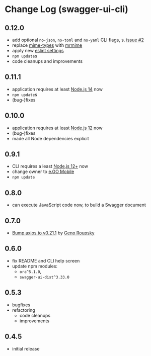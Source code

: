 # Change Log (swagger-ui-cli)

## 0.12.0

- add optional `no-json`, `no-toml` and `no-yaml` CLI flags, s. [issue #2](https://github.com/egomobile/swagger-ui-cli/issues/2)
- replace [mime-types](https://www.npmjs.com/package/mime-types) with [mrmime](https://www.npmjs.com/package/mrmime)
- apply new [eslint settings](https://github.com/egomobile/eslint-config-ego)
- `npm update`s
- code cleanups and improvements

## 0.11.1

- application requires at least [Node.js 14](https://nodejs.org/es/blog/release/v14.0.0/) now
- `npm update`s
- (bug-)fixes

## 0.10.0

- application requires at least [Node.js 12](https://nodejs.org/es/blog/release/v12.0.0/) now
- (bug-)fixes
- made all Node dependencies explicit

## 0.9.1

- CLI requires a least [Node.js 12+](https://nodejs.org/en/blog/release/v12.0.0/) now
- change owner to [e.GO Mobile](https://e-go-mobile.com/)
- `npm update`

## 0.8.0

- can execute JavaScript code now, to build a Swagger document

## 0.7.0

- [Bump axios to v0.21.1](https://github.com/egodigital/swagger-ui-cli/pull/1) by [Geno Roupsky](https://github.com/groupsky)

## 0.6.0

- fix README and CLI help screen
- update npm modules:
  - `ora^5.1.0`,
  - `swagger-ui-dist^3.33.0`

## 0.5.3

- bugfixes
- refactoring
  - code cleanups
  - improvements

## 0.4.5

- initial release
